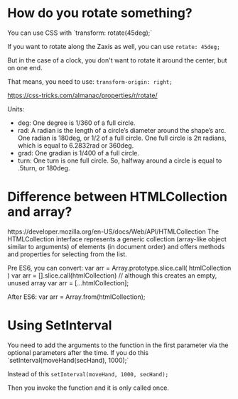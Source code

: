 <h1>How do you rotate something?</h1>
You can use CSS with `transform: rotate(45deg);`

If you want to rotate along the Zaxis as well, you can use `rotate: 45deg;`

But in the case of a clock, you don't want to rotate it around the center, but on one end. 

That means, you need to use: `transform-origin: right;`

https://css-tricks.com/almanac/properties/r/rotate/

Units:
* deg: One degree is 1/360 of a full circle.
* rad: A radian is the length of a circle’s diameter around the shape’s arc. One radian is 180deg, or 1/2 of a full circle. One full circle is 2π radians, which is equal to 6.2832rad or 360deg.
* grad: One gradian is 1/400 of a full circle.
* turn: One turn is one full circle. So, halfway around a circle is equal to .5turn, or 180deg.

<h1>Difference between HTMLCollection and array?</h1>
https://developer.mozilla.org/en-US/docs/Web/API/HTMLCollection
The HTMLCollection interface represents a generic collection (array-like object similar to arguments) of elements (in document order) and offers methods and properties for selecting from the list.

Pre ES6, you can convert:
var arr = Array.prototype.slice.call( htmlCollection )
var arr = [].slice.call(htmlCollection) // although this creates an empty, unused array
var arr = [...htmlCollection];

After ES6:
var arr = Array.from(htmlCollection);

<h1>Using SetInterval</h1>
You need to add the arguments to the function in the first parameter via the optional parameters after the time. 
If you do this
`setInterval(moveHand(secHand), 1000);`

Instead of this
`setInterval(moveHand, 1000, secHand);`

Then you invoke the function and it is only called once.
